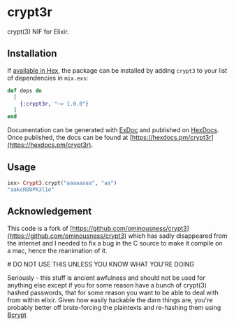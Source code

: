 # crypt3r

crypt(3) NIF for Elixir.

## Installation

If [available in Hex](https://hex.pm/docs/publish), the package can be installed
by adding `crypt3` to your list of dependencies in `mix.exs`:

```elixir
def deps do
  [
    {:crypt3r, "~> 1.0.0"}
  ]
end
```

Documentation can be generated with [ExDoc](https://github.com/elixir-lang/ex_doc)
and published on [HexDocs](https://hexdocs.pm). Once published, the docs can
be found at [https://hexdocs.pm/crypt3r](https://hexdocs.pm/crypt3r).

## Usage

```elixir
iex> Crypt3.crypt("aaaaaaaa", "aa")
"aakcR08PK3l1o"
```

## Acknowledgement

This code is a fork of [https://github.com/ominousness/crypt3](https://github.com/ominousness/crypt3) which has sadly disappeared from the internet
and I needed to fix a bug in the C source to make it compile on a mac, hence the reanimation of it.

# DO NOT USE THIS UNLESS YOU KNOW WHAT YOU'RE DOING

Seriously - this stuff is ancient awfulness and should not be used for anything else except if you
for some reason have a bunch of crypt(3) hashed passwords, that for some reason you want to be able to
deal with from within elixir. Given how easily hackable the darn things are, you're probably better off
brute-forcing the plaintexts and re-hashing them using [Bcrypt](https://hexdocs.pm/bcrypt_elixir/api-reference.html)
